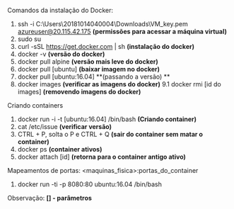 Comandos da instalação do Docker:

1.  ssh -i C:\Users\20181014040004\Downloads\VM_key.pem azureuser@20.115.42.175 **(permissões para acessar a máquina virtual)**
2.  sudo su
3.  curl -sSL https://get.docker.com | sh  **(instalação do docker)**
4.  docker -v **(versão do docker)**
5. docker pull alpine **(versão mais leve do docker)**
6.  docker pull [ubuntu] **(baixar imagem no docker)**
7. docker pull [ubuntu:16.04] **(passando a versão) **  
8.  docker images **(verificar as imagens do docker)**
9.1 docker rmi [id do images] **(removendo imagens do docker)**

Criando containers
1. docker run -i -t [ubuntu:16.04] /bin/bash **(Criando container)**
2. cat /etc/issue **(verificar versão)**
3. CTRL + P, solta o P e CTRL + Q **(sair do container sem matar o container)**
4. docker ps **(container ativos)**
5. docker attach [id] **(retorna para o container antigo ativo)**

Mapeamentos de portas:
<maquinas_fisica>:portas_do_container

1. docker run -ti -p 8080:80 ubuntu:16.04 /bin/bash

Observação:
**[] - parâmetros**
